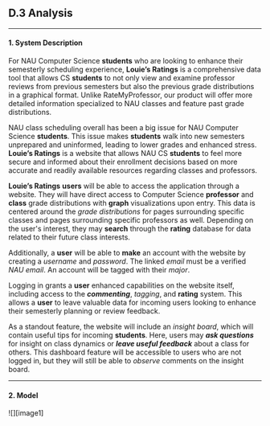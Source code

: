 ## **D.3 Analysis**

---

#### **1. System Description**

For NAU Computer Science **students** who are looking to enhance their semesterly scheduling experience, **Louie’s Ratings** is a comprehensive data tool that allows CS **students** to not only view and examine professor reviews from previous semesters but also the previous grade distributions in a graphical format. Unlike RateMyProfessor, our product will offer more detailed information specialized to NAU classes and feature past grade distributions. 

NAU class scheduling overall has been a big issue for NAU Computer Science **students**. This issue makes **students** walk into new semesters unprepared and uninformed, leading to lower grades and enhanced stress. **Louie’s Ratings** is a website that allows NAU CS **students** to feel more secure and informed about their enrollment decisions based on more accurate and readily available resources regarding classes and professors.

**Louie’s Ratings** **users** will be able to access the application through a website. They will have direct access to Computer Science **professor** and **class** grade distributions with **graph** visualizations upon entry. This data is centered around the *grade distributions* for pages surrounding specific classes and pages surrounding specific professors as well. Depending on the user's interest, they may **search** through the **rating** database for data related to their future class interests.

Additionally, a **user** will be able to **make** an account with the website by creating a *username* and *password*. The linked *email* must be a verified *NAU email*. An account will be tagged with their *major*.

Logging in grants a **user** enhanced capabilities on the website itself, including access to the ***commenting***, *tagging*, and **rating** system. This allows a **user** to leave valuable data for incoming users looking to enhance their semesterly planning or review feedback.

As a standout feature, the website will include an *insight board*, which will contain useful tips for incoming **students**. Here, users may ***ask questions*** for insight on class dynamics or ***leave useful feedback*** about a class for others. This dashboard feature will be accessible to users who are not logged in, but they will still be able to *observe* comments on the insight board.

---

#### **2. Model**


![][image1]
